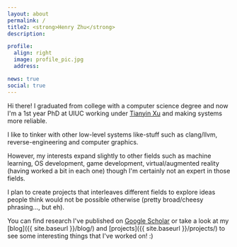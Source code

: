 ```yaml
---
layout: about
permalink: /
title2: <strong>Henry Zhu</strong>
description: 

profile:
  align: right
  image: profile_pic.jpg
  address:

news: true
social: true
---
```


Hi there! I graduated from college with a computer science degree and now I'm a 1st year PhD at UIUC working under [Tianyin Xu](https://tianyin.github.io/) and making systems more reliable. 

I like to tinker with other low-level systems like-stuff such as clang/llvm, reverse-engineering and computer graphics.

However, my interests expand slightly to other fields such as machine learning, OS development, game development, virtual/augmented reality (having worked a bit in each one) though I'm certainly not an expert in those fields.

I plan to create projects that interleaves different fields to explore ideas people think would not be possible otherwise (pretty broad/cheesy phrasing..., but eh).

You can find research I've published on [Google Scholar](https://scholar.google.com/citations?user=GTX7CDMAAAAJ&hl=en) or take a look at my [blog]({{ site.baseurl }}/blog/) and [projects]({{ site.baseurl }}/projects/) to see some interesting things that I've worked on! :)

